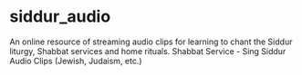 # siddur_audio
An online resource of streaming audio clips for learning to chant the Siddur liturgy, Shabbat services and home rituals. Shabbat Service - Sing Siddur Audio Clips (Jewish, Judaism, etc.)
